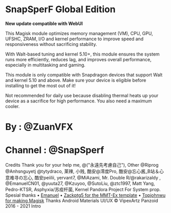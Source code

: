 # SnapSperF Global Edition

**New update compatible with WebUI**

This Magisk module optimizes memory management (VM), CPU, GPU, UFSHC, ZRAM, I/O and kernel performance to improve speed and responsiveness without sacrificing stability.

 With Walt-based tuning and kernel 5.10+, this module ensures the system runs more efficiently, reduces lag, and improves overall performance, especially in multitasking and gaming.
 
 This module is only compatible with Snapdragon devices that support Walt and kernel 5.10 and above. Make sure your device is eligible before installing to get the most out of it!
 
 Not recommended for daily use because disabling thermal heats up your device as a sacrifice for high performance. You also need a maximum cooler. 
 
# By : @ZuanVFX  
# Channel : @SnapSperf

Credits
Thank you for your help me, 
@("永遠先考慮自己"), Other @Riprog @Anhsnguyetj @tytydraco, 莱辣, 小贱, 酷安@澪度Pro, 酷安@忘心酱_B站＆心意难寻の忘心, 酷安peiilii, yervant7, @MiAzami, Mr. Double R/@rakarizaldy , @EmanuelCN01, @yuuta27, @Kzuyoo, @SutoLiu, @ztc1997, Matt Yang, Pedro-KTSR, Asphyxia/苏疫杆菌, Kernel Pandora Project For System prop.
Spesial thanks
• [Emanuel](https://t.me/EmanuelCN0)
• [Zackptg5 for the MMT-Ex template](https://github.com/Zackptg5)
• [Topjohnwu for making Magisk](https://github.com/topjohnwu)
Thanks Android Materials UI/UX
© VipexArtz Panzoid 2016 - 2021 Intro
